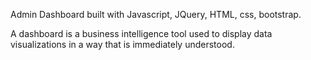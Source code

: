 Admin Dashboard built with Javascript, JQuery, HTML, css, bootstrap.

A dashboard is a business intelligence tool used to display data visualizations in a way that is immediately understood.
